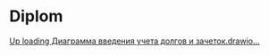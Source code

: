 # Diplom
[Up<mxfile host="Electron" agent="Mozilla/5.0 (X11; Linux x86_64) AppleWebKit/537.36 (KHTML, like Gecko) draw.io/24.7.5 Chrome/126.0.6478.183 Electron/31.3.0 Safari/537.36" version="24.7.5">
  <diagram name="Page-1" id="9f46799a-70d6-7492-0946-bef42562c5a5">
    <mxGraphModel dx="1434" dy="848" grid="1" gridSize="10" guides="1" tooltips="1" connect="1" arrows="1" fold="1" page="1" pageScale="1" pageWidth="1100" pageHeight="850" background="none" math="0" shadow="0">
      <root>
        <mxCell id="0" />
        <mxCell id="1" parent="0" />
        <mxCell id="pmUdrcKUXuFr1Chrlneu-2" value="Actor" style="shape=umlActor;verticalLabelPosition=bottom;verticalAlign=top;html=1;outlineConnect=0;" parent="1" vertex="1">
          <mxGeometry x="60" y="30" width="90" height="180" as="geometry" />
        </mxCell>
        <mxCell id="pmUdrcKUXuFr1Chrlneu-6" value="" style="rounded=1;whiteSpace=wrap;html=1;" parent="1" vertex="1">
          <mxGeometry x="45" y="210" width="120" height="20" as="geometry" />
        </mxCell>
        <mxCell id="pmUdrcKUXuFr1Chrlneu-7" value="Cтудент" style="text;html=1;align=center;verticalAlign=middle;whiteSpace=wrap;rounded=0;" parent="1" vertex="1">
          <mxGeometry x="75" y="205" width="60" height="30" as="geometry" />
        </mxCell>
        <mxCell id="pmUdrcKUXuFr1Chrlneu-8" value="Actor" style="shape=umlActor;verticalLabelPosition=bottom;verticalAlign=top;html=1;outlineConnect=0;" parent="1" vertex="1">
          <mxGeometry x="60" y="280" width="90" height="180" as="geometry" />
        </mxCell>
        <mxCell id="pmUdrcKUXuFr1Chrlneu-9" value="" style="rounded=1;whiteSpace=wrap;html=1;" parent="1" vertex="1">
          <mxGeometry x="45" y="465" width="120" height="20" as="geometry" />
        </mxCell>
        <mxCell id="pmUdrcKUXuFr1Chrlneu-10" value="Учитель&lt;span style=&quot;background-color: initial;&quot;&gt;&amp;nbsp;&lt;/span&gt;" style="text;html=1;align=center;verticalAlign=middle;whiteSpace=wrap;rounded=0;" parent="1" vertex="1">
          <mxGeometry x="75" y="460" width="60" height="30" as="geometry" />
        </mxCell>
        <mxCell id="pmUdrcKUXuFr1Chrlneu-11" value="" style="ellipse;whiteSpace=wrap;html=1;" parent="1" vertex="1">
          <mxGeometry x="320" y="190" width="120" height="80" as="geometry" />
        </mxCell>
        <mxCell id="pmUdrcKUXuFr1Chrlneu-12" value="" style="ellipse;whiteSpace=wrap;html=1;" parent="1" vertex="1">
          <mxGeometry x="360" y="350" width="120" height="80" as="geometry" />
        </mxCell>
        <mxCell id="pmUdrcKUXuFr1Chrlneu-14" value="Просмотр оценок и долгов" style="text;html=1;align=center;verticalAlign=middle;whiteSpace=wrap;rounded=0;" parent="1" vertex="1">
          <mxGeometry x="350" y="215" width="60" height="30" as="geometry" />
        </mxCell>
        <mxCell id="pmUdrcKUXuFr1Chrlneu-15" value="Редактирование долгов и оценок" style="text;html=1;align=center;verticalAlign=middle;whiteSpace=wrap;rounded=0;" parent="1" vertex="1">
          <mxGeometry x="390" y="375" width="60" height="30" as="geometry" />
        </mxCell>
        <mxCell id="pmUdrcKUXuFr1Chrlneu-17" value="" style="endArrow=classic;html=1;rounded=0;exitX=0.5;exitY=0.5;exitDx=0;exitDy=0;exitPerimeter=0;entryX=0;entryY=0.625;entryDx=0;entryDy=0;entryPerimeter=0;" parent="1" source="pmUdrcKUXuFr1Chrlneu-2" target="pmUdrcKUXuFr1Chrlneu-11" edge="1">
          <mxGeometry width="50" height="50" relative="1" as="geometry">
            <mxPoint x="530" y="460" as="sourcePoint" />
            <mxPoint x="580" y="410" as="targetPoint" />
            <Array as="points" />
          </mxGeometry>
        </mxCell>
        <mxCell id="pmUdrcKUXuFr1Chrlneu-19" value="" style="endArrow=classic;html=1;rounded=0;exitX=0.5;exitY=0.5;exitDx=0;exitDy=0;exitPerimeter=0;entryX=0.033;entryY=0.413;entryDx=0;entryDy=0;entryPerimeter=0;" parent="1" source="pmUdrcKUXuFr1Chrlneu-8" target="pmUdrcKUXuFr1Chrlneu-12" edge="1">
          <mxGeometry width="50" height="50" relative="1" as="geometry">
            <mxPoint x="530" y="460" as="sourcePoint" />
            <mxPoint x="580" y="410" as="targetPoint" />
            <Array as="points" />
          </mxGeometry>
        </mxCell>
        <mxCell id="pmUdrcKUXuFr1Chrlneu-20" value="" style="endArrow=classic;html=1;rounded=0;exitX=0.75;exitY=0.1;exitDx=0;exitDy=0;exitPerimeter=0;" parent="1" source="pmUdrcKUXuFr1Chrlneu-8" target="pmUdrcKUXuFr1Chrlneu-11" edge="1">
          <mxGeometry width="50" height="50" relative="1" as="geometry">
            <mxPoint x="530" y="460" as="sourcePoint" />
            <mxPoint x="580" y="410" as="targetPoint" />
          </mxGeometry>
        </mxCell>
        <mxCell id="pmUdrcKUXuFr1Chrlneu-21" value="" style="endArrow=classic;html=1;rounded=0;exitX=0.5;exitY=0.5;exitDx=0;exitDy=0;exitPerimeter=0;" parent="1" source="pmUdrcKUXuFr1Chrlneu-8" target="MNyi6m2BYoEKbQX6PxyP-6" edge="1">
          <mxGeometry width="50" height="50" relative="1" as="geometry">
            <mxPoint x="530" y="460" as="sourcePoint" />
            <mxPoint x="388.65213564997634" y="484.3075770529756" as="targetPoint" />
          </mxGeometry>
        </mxCell>
        <mxCell id="MNyi6m2BYoEKbQX6PxyP-1" value="Actor" style="shape=umlActor;verticalLabelPosition=bottom;verticalAlign=top;html=1;outlineConnect=0;" vertex="1" parent="1">
          <mxGeometry x="55" y="560" width="95" height="190" as="geometry" />
        </mxCell>
        <mxCell id="MNyi6m2BYoEKbQX6PxyP-2" value="" style="rounded=1;whiteSpace=wrap;html=1;" vertex="1" parent="1">
          <mxGeometry x="35" y="750" width="135" height="20" as="geometry" />
        </mxCell>
        <mxCell id="MNyi6m2BYoEKbQX6PxyP-5" value="admin" style="text;html=1;align=center;verticalAlign=middle;whiteSpace=wrap;rounded=0;" vertex="1" parent="1">
          <mxGeometry x="72.5" y="745" width="60" height="30" as="geometry" />
        </mxCell>
        <mxCell id="MNyi6m2BYoEKbQX6PxyP-6" value="" style="ellipse;whiteSpace=wrap;html=1;" vertex="1" parent="1">
          <mxGeometry x="290" y="630" width="120" height="80" as="geometry" />
        </mxCell>
        <mxCell id="MNyi6m2BYoEKbQX6PxyP-7" value="" style="endArrow=classic;html=1;rounded=0;exitX=0.5;exitY=0.5;exitDx=0;exitDy=0;exitPerimeter=0;" edge="1" parent="1" source="MNyi6m2BYoEKbQX6PxyP-1" target="MNyi6m2BYoEKbQX6PxyP-6">
          <mxGeometry width="50" height="50" relative="1" as="geometry">
            <mxPoint x="520" y="460" as="sourcePoint" />
            <mxPoint x="570" y="410" as="targetPoint" />
          </mxGeometry>
        </mxCell>
        <mxCell id="MNyi6m2BYoEKbQX6PxyP-8" value="выбор группы" style="text;html=1;align=center;verticalAlign=middle;whiteSpace=wrap;rounded=0;" vertex="1" parent="1">
          <mxGeometry x="320" y="655" width="60" height="30" as="geometry" />
        </mxCell>
        <mxCell id="MNyi6m2BYoEKbQX6PxyP-9" value="" style="ellipse;whiteSpace=wrap;html=1;" vertex="1" parent="1">
          <mxGeometry x="510" y="630" width="120" height="80" as="geometry" />
        </mxCell>
        <mxCell id="MNyi6m2BYoEKbQX6PxyP-10" value="выбор&amp;nbsp;&lt;div&gt;преподавателей&lt;/div&gt;" style="text;html=1;align=center;verticalAlign=middle;whiteSpace=wrap;rounded=0;" vertex="1" parent="1">
          <mxGeometry x="540" y="655" width="60" height="30" as="geometry" />
        </mxCell>
        <mxCell id="MNyi6m2BYoEKbQX6PxyP-11" value="" style="ellipse;whiteSpace=wrap;html=1;" vertex="1" parent="1">
          <mxGeometry x="750" y="630" width="120" height="80" as="geometry" />
        </mxCell>
        <mxCell id="MNyi6m2BYoEKbQX6PxyP-12" value="&lt;div&gt;выбор&lt;/div&gt;&lt;div&gt;дисциплин&lt;/div&gt;" style="text;html=1;align=center;verticalAlign=middle;whiteSpace=wrap;rounded=0;" vertex="1" parent="1">
          <mxGeometry x="780" y="655" width="60" height="30" as="geometry" />
        </mxCell>
        <mxCell id="MNyi6m2BYoEKbQX6PxyP-13" value="" style="endArrow=classic;html=1;rounded=0;exitX=1;exitY=0.5;exitDx=0;exitDy=0;entryX=0;entryY=0.5;entryDx=0;entryDy=0;" edge="1" parent="1" source="MNyi6m2BYoEKbQX6PxyP-6" target="MNyi6m2BYoEKbQX6PxyP-9">
          <mxGeometry width="50" height="50" relative="1" as="geometry">
            <mxPoint x="520" y="460" as="sourcePoint" />
            <mxPoint x="570" y="410" as="targetPoint" />
          </mxGeometry>
        </mxCell>
        <mxCell id="MNyi6m2BYoEKbQX6PxyP-14" value="" style="endArrow=classic;html=1;rounded=0;entryX=0;entryY=0.5;entryDx=0;entryDy=0;exitX=1;exitY=0.5;exitDx=0;exitDy=0;" edge="1" parent="1" source="MNyi6m2BYoEKbQX6PxyP-9" target="MNyi6m2BYoEKbQX6PxyP-11">
          <mxGeometry width="50" height="50" relative="1" as="geometry">
            <mxPoint x="520" y="460" as="sourcePoint" />
            <mxPoint x="570" y="410" as="targetPoint" />
          </mxGeometry>
        </mxCell>
        <mxCell id="MNyi6m2BYoEKbQX6PxyP-15" value="" style="endArrow=classic;html=1;rounded=0;" edge="1" parent="1" target="MNyi6m2BYoEKbQX6PxyP-11">
          <mxGeometry width="50" height="50" relative="1" as="geometry">
            <mxPoint x="110" y="370" as="sourcePoint" />
            <mxPoint x="570" y="410" as="targetPoint" />
          </mxGeometry>
        </mxCell>
      </root>
    </mxGraphModel>
  </diagram>
</mxfile>
loading Диаграмма введения учета долгов и зачеток.drawio…]()
